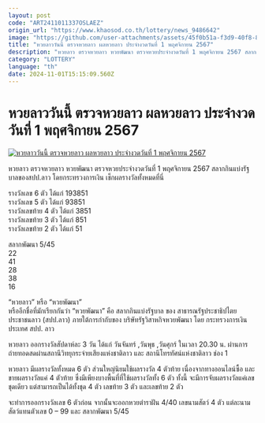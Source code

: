 ```yaml
---
layout: post
code: "ART2411011337OSLAEZ"
origin_url: "https://www.khaosod.co.th/lottery/news_9486642"
image: "https://github.com/user-attachments/assets/45f0b51a-f3d9-40f8-8b44-4d4acbf231dd"
title: "หวยลาววันนี้ ตรวจหวยลาว ผลหวยลาว ประจำงวดวันที่ 1 พฤศจิกายน 2567"
description: "หวยลาว ตรวจหวยลาว หวยพัฒนา ตรวจหวยประจำงวดวันที่ 1 พฤศจิกายน 2567 สลากกินแบ่งรัฐบาลของสปป.ลาว โดยกระทรวงการเงิน เช็กผลรางวัลทั้งหมดที่นี่"
category: "LOTTERY"
language: "th"
date: 2024-11-01T15:15:09.560Z
---
```


# หวยลาววันนี้ ตรวจหวยลาว ผลหวยลาว ประจำงวดวันที่ 1 พฤศจิกายน 2567

[![หวยลาววันนี้ ตรวจหวยลาว ผลหวยลาว ประจำงวดวันที่ 1 พฤศจิกายน 2567](https://www.khaosod.co.th/wpapp/uploads/2024/11/หวยลาว-1พย.67.jpg "หวยลาววันนี้ ตรวจหวยลาว ผลหวยลาว ประจำงวดวันที่ 1 พฤศจิกายน 2567")](https://www.khaosod.co.th/wpapp/uploads/2024/11/หวยลาว-1พย.67.jpg)

หวยลาว ตรวจหวยลาว หวยพัฒนา ตรวจหวยประจำงวดวันที่ 1 พฤศจิกายน 2567 สลากกินแบ่งรัฐบาลของสปป.ลาว โดยกระทรวงการเงิน เช็กผลรางวัลทั้งหมดที่นี่

รางวัลเลข 6 ตัว ได้แก่ 193851  
รางวัลเลข 5 ตัว ได้แก่ 93851  
รางวัลเลขท้าย 4 ตัว ได้แก่ 3851  
รางวัลเลขท้าย 3 ตัว ได้แก่ 851  
รางวัลเลขท้าย 2 ตัว ได้แก่ 51

สลากพัฒนา 5/45  
22  
41  
28  
38  
16

“หวยลาว” หรือ “หวยพัฒนา”​  
หรืออีกชื่อที่มักเรียกกันว่า “หวยพัฒนา” คือ สลากกินแบ่งรัฐบาล ของ สาธารณรัฐประชาธิปไตยประชาชนลาว (สปป.ลาว) ภายใต้การกำกับของ บริษัทรัฐวิสาหกิจหวยพัฒนา โดย กระทรวงการเงิน ประเทศ สปป. ลาว

หวยลาว ออกรางวัลสัปดาห์ละ 3 วัน ได้แก่ วันจันทร์ ,วันพุธ ,วันศุกร์ ในเวลา 20.30 น. ผ่านการถ่ายทอดสดผ่านสถานีวิทยุกระจ่ายเสียงแห่งชาติลาว และ สถานีโทรทัศน์แห่งชาติลาว ช่อง 1​

หวยลาว มีผลรางวัลทั้งหมด 6 ตัว ส่วนใหญ่นิยมใช้ผลรางวัล 4 ตัวท้าย เนื่องจากทางออนไลน์ซื้อ และขายผลรางวัลแค่ 4 ตัวท้าย ซึ่งมีเพียงบางพื้นที่ที่ใช้ผลรางวัลทั้ง 6 ตัว ทั้งนี้ จะมีการจับผลรางวัลแค่เลขชุดเดียว แต่สามารถเป็นได้ทั้งชุด 4 ตัว เลขท้าย 3 ตัว และเลขท้าย 2 ตัว​

จะทำการออกรางวัลเลข 6 ตัวก่อน จากนั้นจะออกหวยตำราฝัน 4/40 เลขนามสัตว์ 4 ตัว แต่ละนามสัตว์แทนตัวเลข 0 – 99 และ สลากพัฒนา 5/45